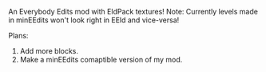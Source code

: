 An Everybody Edits mod with EldPack textures!
Note: Currently levels made in minEEdits won't look right in EEld and vice-versa!

Plans:
1. Add more blocks.
2. Make a minEEdits comaptible version of my mod.
